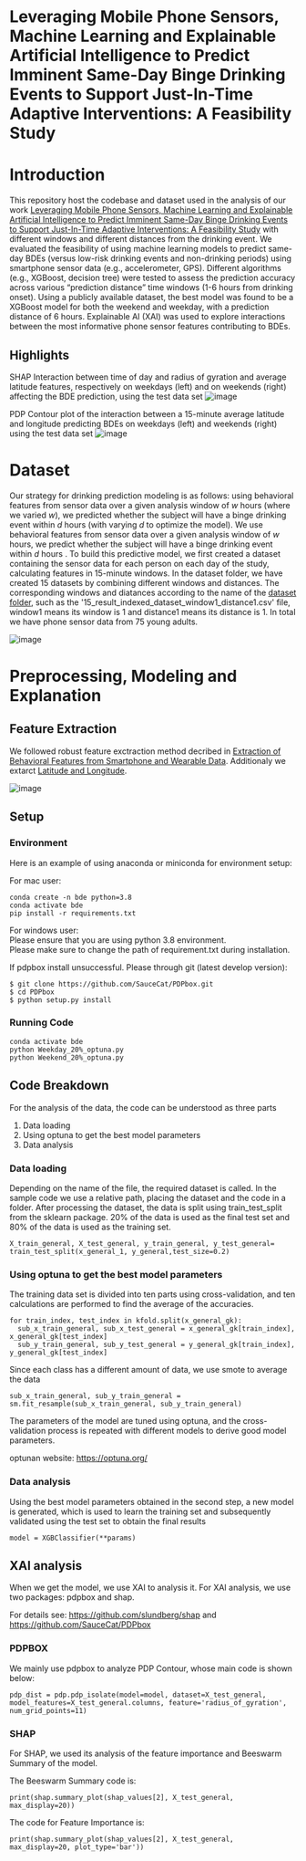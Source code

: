 # Leveraging Mobile Phone Sensors, Machine Learning and Explainable Artificial Intelligence to Predict Imminent Same-Day Binge Drinking Events to Support Just-In-Time Adaptive Interventions: A Feasibility Study

# Introduction

This repository host the codebase and dataset used in the analysis of our work [Leveraging Mobile Phone Sensors, Machine Learning and Explainable Artificial Intelligence to Predict Imminent Same-Day Binge Drinking Events to Support Just-In-Time Adaptive Interventions: A Feasibility Study](https://example.com) with different windows and different distances from the drinking event. We evaluated the feasibility of using machine learning models to predict same-day BDEs (versus low-risk drinking events and non-drinking periods) using smartphone sensor data (e.g., accelerometer, GPS). Different algorithms (e.g., XGBoost, decision tree) were tested to assess the prediction accuracy across various “prediction distance” time windows (1-6 hours from drinking onset). Using a publicly available dataset, the best model was found to be a XGBoost model for both the weekend and weekday, with a prediction distance of 6 hours. Explainable AI (XAI) was used to explore interactions between the most informative phone sensor features contributing to BDEs.

## Highlights
SHAP Interaction between time of day and radius of gyration and average latitude features, respectively on weekdays (left) and on weekends (right) affecting the BDE prediction, using the test data set 
![image](/figs/rog_shap.png)


PDP Contour plot of the interaction between a 15-minute average latitude and longitude predicting BDEs on weekdays (left) and weekends (right) using the test data set
![image](/figs/contour_pdp.png)

# Dataset
Our strategy for drinking prediction modeling is as follows: using behavioral features from sensor data over a given analysis window of _w_ hours (where we varied _w_), we predicted whether the subject will have a binge drinking event within _d_ hours (with varying _d_ to optimize the model). We use behavioral features from sensor data over a given analysis window of _w_ hours, we predict whether the subject will have a binge drinking event within _d_ hours . To build this predictive model, we first created a dataset containing the sensor data for each person on each day of the study, calculating features in 15-minute windows. In the dataset folder, we have created 15 datasets by combining different windows and distances. The corresponding windows and diatances according to the name of the [dataset folder](/dataset/), such as the '15_result_indexed_dataset_window1_distance1.csv' file, window1 means its window is 1 and distance1 means its distance is 1. In total we have phone sensor data from 75 young adults.

![image](/figs/datasetCreation.png)

# Preprocessing, Modeling and Explanation

## Feature Extraction
We followed robust feature exctraction method decribed in [Extraction of Behavioral Features from Smartphone and Wearable Data](
https://doi.org/10.48550/arXiv.1812.10394). Additionaly we extarct [Latitude and Longitude](/code/Latitude%20and%20longitude%20extraction.py).

<!-- ## Machine Learning

## Model Explainbility -->

![image](/figs/ml_xai.png)

<!-- # Tutorial --> 

## Setup

### Environment

Here is an example of using anaconda or miniconda for environment setup:

For mac user:

```
conda create -n bde python=3.8
conda activate bde
pip install -r requirements.txt
```

For windows user:  
Please ensure that you are using python 3.8 environment.  
Please make sure to change the path of requirement.txt during installation.


If pdpbox install unsuccessful. Please through git (latest develop version):
```
$ git clone https://github.com/SauceCat/PDPbox.git
$ cd PDPbox
$ python setup.py install
```
### Running Code
```
conda activate bde
python Weekday_20%_optuna.py
python Weekend_20%_optuna.py
```

## Code Breakdown
For the analysis of the data, the code can be understood as three parts
1. Data loading
2. Using optuna to get the best model parameters
3. Data analysis

### Data loading
Depending on the name of the file, the required dataset is called. In the sample code we use a relative path, placing the dataset and the code in a folder. After processing the dataset, the data is split using train_test_split from the sklearn package. 20% of the data is used as the final test set and 80% of the data is used as the training set.
```
X_train_general, X_test_general, y_train_general, y_test_general= train_test_split(x_general_1, y_general,test_size=0.2)
```
### Using optuna to get the best model parameters
The training data set is divided into ten parts using cross-validation, and ten calculations are performed to find the average of the accuracies. 
```
for train_index, test_index in kfold.split(x_general_gk):
  sub_x_train_general, sub_x_test_general = x_general_gk[train_index], x_general_gk[test_index]
  sub_y_train_general, sub_y_test_general = y_general_gk[train_index], y_general_gk[test_index]
```
Since each class has a different amount of data, we use smote to average the data
```
sub_x_train_general, sub_y_train_general = sm.fit_resample(sub_x_train_general, sub_y_train_general)
```
The parameters of the model are tuned using optuna, and the cross-validation process is repeated with different models to derive good model parameters.

optunan website: https://optuna.org/
### Data analysis
Using the best model parameters obtained in the second step, a new model is generated, which is used to learn the training set and subsequently validated using the test set to obtain the final results
```
model = XGBClassifier(**params)
```

## XAI analysis
When we get the model, we use XAI to analysis it. For XAI analysis, we use two packages: pdpbox and shap.

For details see: https://github.com/slundberg/shap and https://github.com/SauceCat/PDPbox

### PDPBOX
We mainly use pdpbox to analyze PDP Contour, whose main code is shown below:
```
pdp_dist = pdp.pdp_isolate(model=model, dataset=X_test_general, model_features=X_test_general.columns, feature='radius_of_gyration', num_grid_points=11)
```


### SHAP
For SHAP, we used its analysis of the feature importance and Beeswarm Summary of the model.

The Beeswarm Summary code is:
```
print(shap.summary_plot(shap_values[2], X_test_general, max_display=20))
```
The code for Feature Importance is:
```
print(shap.summary_plot(shap_values[2], X_test_general, max_display=20, plot_type='bar'))
```
